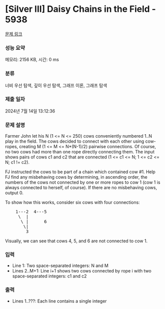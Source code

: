 # [Silver III] Daisy Chains in the Field - 5938 

[문제 링크](https://www.acmicpc.net/problem/5938) 

### 성능 요약

메모리: 2156 KB, 시간: 0 ms

### 분류

너비 우선 탐색, 깊이 우선 탐색, 그래프 이론, 그래프 탐색

### 제출 일자

2024년 7월 14일 13:12:36

### 문제 설명

<p>Farmer John let his N (1 <= N <= 250) cows conveniently numbered 1..N play in the field. The cows decided to connect with each other using cow-ropes, creating M (1 <= M <= N*(N-1)/2) pairwise connections. Of course, no two cows had more than one rope directly connecting them. The input shows pairs of cows c1 and c2 that are connected (1 <= c1 <= N; 1 <= c2 <= N; c1 != c2).</p>

<p>FJ instructed the cows to be part of a chain which contained cow #1. Help FJ find any misbehaving cows by determining, in ascending order, the numbers of the cows not connected by one or more ropes to cow 1 (cow 1 is always connected to herself, of course). If there are no misbehaving cows, output 0.</p>

<p>To show how this works, consider six cows with four connections:</p>

<pre>    1---2  4---5
     \  |
      \ |      6
       \|
        3</pre>

<p>Visually, we can see that cows 4, 5, and 6 are not connected to cow 1.</p>

### 입력 

 <ul>
	<li>Line 1: Two space-separated integers: N and M</li>
	<li>Lines 2..M+1: Line i+1 shows two cows connected by rope i with two space-separated integers: c1 and c2</li>
</ul>

<p> </p>

### 출력 

 <ul>
	<li>Lines 1..???: Each line contains a single integer</li>
</ul>

<p> </p>


